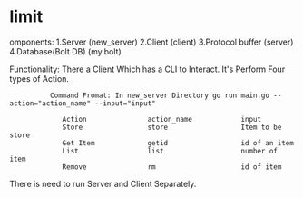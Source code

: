 # limit

omponents: 1.Server (new_server)
            2.Client (client)
            3.Protocol buffer (server)
            4.Database(Bolt DB) (my.bolt)

Functionality: There a Client Which has a CLI to Interact. It's Perform Four types of Action.

              Command Fromat: In new_server Directory go run main.go --action="action_name" --input="input"
                
                 Action               action_name            input
                 Store                store                  Item to be store
                 Get Item             getid                  id of an item
                 List                 list                   number of item
                 Remove               rm                     id of item

There is need to run Server and Client Separately.
            

